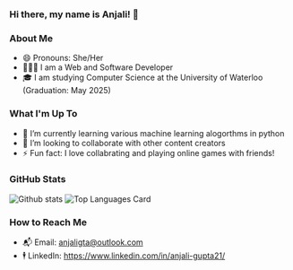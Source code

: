 ### Hi there, my name is Anjali! 👋

### About Me 
- 😄 Pronouns: She/Her
- 👩🏽‍💻 I am a Web and Software Developer
- 🎓 I am studying Computer Science at the University of Waterloo (Graduation: May 2025)

### What I'm Up To 
- 🌱 I’m currently learning various machine learning alogorthms in python
- 👯 I’m looking to collaborate with other content creators 
- ⚡ Fun fact: I love collabrating and playing online games with friends!

### GitHub Stats 
![Github stats](https://github-readme-stats.vercel.app/api?username=anjalig21&theme=mediumcontrast&show_icons=true&count_private=true)
![Top Languages Card](https://github-readme-stats.vercel.app/api/top-langs/?username=anjalig21&theme=mediumcontrast)

### How to Reach Me
- 📬 Email: anjaligta@outlook.com
- 🕴 LinkedIn: https://www.linkedin.com/in/anjali-gupta21/

<!--
**anjalig21/anjalig21** is a ✨ _special_ ✨ repository because its `README.md` (this file) appears on your GitHub profile.

Here are some ideas to get you started:

- 🔭 I’m currently working on ...
- 🌱 I’m currently learning ...
- 👯 I’m looking to collaborate on ...
- 🤔 I’m looking for help with ...
- 💬 Ask me about ...
- 📫 How to reach me: ...
- 😄 Pronouns: ...
- ⚡ Fun fact: ...
-->


